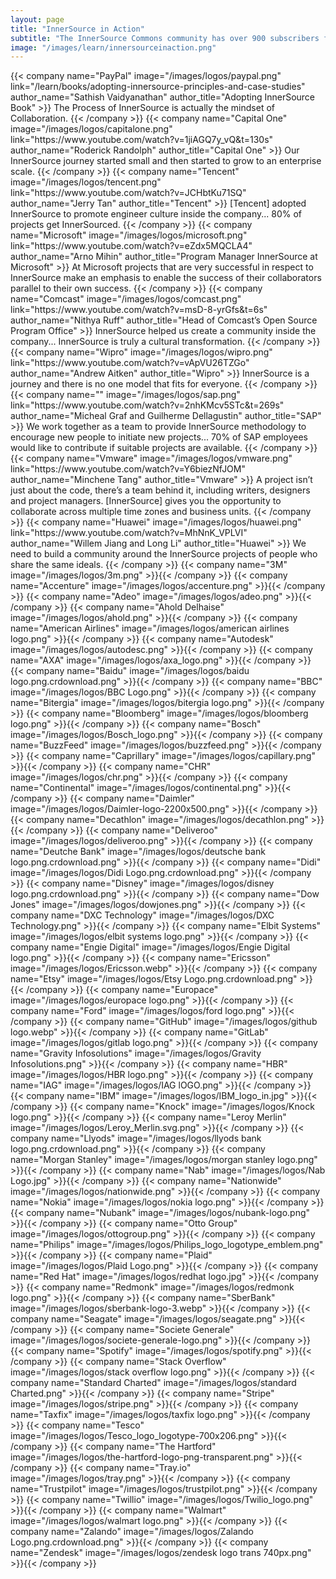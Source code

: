 ```yaml
---
layout: page
title: "InnerSource in Action"
subtitle: "The InnerSource Commons community has over 900 subscribers from 350 organizations. Listed below is a sample of the organizations who have publicly declared they are using InnerSource."
image: "/images/learn/innersourceinaction.png"
---
```

  <div class="container">
    <div class="row justify-content-center">
      {{< company name="PayPal" image="/images/logos/paypal.png" link="/learn/books/adopting-innersource-principles-and-case-studies" author_name="Sathish Vaidyanathan" author_title="Adopting InnerSource Book" >}}
        The Process of InnerSource is actually the mindset of Collaboration.
      {{< /company >}}
      {{< company name="Capital One" image="/images/logos/capitalone.png" link="https://www.youtube.com/watch?v=1jiAGQ7y_vQ&t=130s" author_name="Roderick Randolph" author_title="Capital One" >}}
        Our InnerSource journey started small and then started to grow to an enterprise scale.
      {{< /company >}}
      {{< company name="Tencent" image="/images/logos/tencent.png" link="https://www.youtube.com/watch?v=JCHbtKu71SQ" author_name="Jerry Tan" author_title="Tencent" >}}
        [Tencent] adopted InnerSource to promote engineer culture inside the company... 80% of  projects get InnerSourced.
      {{< /company >}}
      {{< company name="Microsoft" image="/images/logos/microsoft.png" link="https://www.youtube.com/watch?v=eZdx5MQCLA4" author_name="Arno Mihin" author_title="Program Manager InnerSource at Microsoft" >}}
        At Microsoft projects that are very successful in respect to InnerSource make an emphasis to enable the success of their collaborators parallel to their own success.
      {{< /company >}}
      {{< company name="Comcast" image="/images/logos/comcast.png" link="https://www.youtube.com/watch?v=msD-8-yrGfs&t=6s" author_name="Nithya Ruff" author_title="Head of Comcast’s Open Source Program Office" >}}
        InnerSource helped us create a community inside the company... InnerSource is truly a cultural transformation.
      {{< /company >}}
      {{< company name="Wipro" image="/images/logos/wipro.png" link="https://www.youtube.com/watch?v=vApVU26TZGo" author_name="Andrew Aitken" author_title="Wipro" >}}
        InnerSource is a journey and there is no one model that fits for everyone.
      {{< /company >}}
      {{< company name="" image="/images/logos/sap.png" link="https://www.youtube.com/watch?v=2nhKMcv5STc&t=269s" author_name="Micheal Graf and Guilherme Dellagustin" author_title="SAP" >}}
        We work together as a team to provide InnerSource methodology to encourage new people to initiate new projects... 70% of SAP employees would like to contribute if suitable projects are available.
      {{< /company >}}
      {{< company name="Vmware" image="/images/logos/vmware.png" link="https://www.youtube.com/watch?v=Y6biezNfJOM" author_name="Minchene Tang" author_title="Vmware" >}}
        A project isn’t just about the code, there’s a team behind it, including writers, designers and project managers. [InnerSource] gives you the opportunity to collaborate across multiple time zones and business units.
      {{< /company >}}
      {{< company name="Huawei" image="/images/logos/huawei.png" link="https://www.youtube.com/watch?v=MhNnK_VPLVI" author_name="Willem Jiang and Long Li" author_title="Huawei" >}}
        We need to build a community around the InnerSource projects of people who share the same ideals.
      {{< /company >}}
      {{< company name="3M" image="/images/logos/3m.png" >}}{{< /company >}}
      {{< company name="Accenture" image="/images/logos/accenture.png" >}}{{< /company >}}
      {{< company name="Adeo" image="/images/logos/adeo.png" >}}{{< /company >}}
      {{< company name="Ahold Delhaise" image="/images/logos/ahold.png" >}}{{< /company >}}
      {{< company name="American Airlines" image="/images/logos/american airlines logo.png" >}}{{< /company >}}
      {{< company name="Autodesk" image="/images/logos/autodesc.png" >}}{{< /company >}}
      {{< company name="AXA" image="/images/logos/axa_logo.png" >}}{{< /company >}}
      {{< company name="Baidu" image="/images/logos/baidu logo.png.crdownload.png" >}}{{< /company >}}
      {{< company name="BBC" image="/images/logos/BBC Logo.png" >}}{{< /company >}}
      {{< company name="Bitergia" image="/images/logos/bitergia logo.png" >}}{{< /company >}}
      {{< company name="Bloomberg" image="/images/logos/bloomberg logo.png" >}}{{< /company >}}
      {{< company name="Bosch" image="/images/logos/Bosch_logo.png" >}}{{< /company >}}
      {{< company name="BuzzFeed" image="/images/logos/buzzfeed.png" >}}{{< /company >}}
      {{< company name="Caprillary" image="/images/logos/capillary.png" >}}{{< /company >}}
      {{< company name="CHR" image="/images/logos/chr.png" >}}{{< /company >}}
      {{< company name="Continental" image="/images/logos/continental.png" >}}{{< /company >}}
      {{< company name="Daimler" image="/images/logos/Daimler-logo-2200x500.png" >}}{{< /company >}}
      {{< company name="Decathlon" image="/images/logos/decathlon.png" >}}{{< /company >}}
      {{< company name="Deliveroo" image="/images/logos/deliveroo.png" >}}{{< /company >}}
      {{< company name="Deutche Bank" image="/images/logos/deutsche bank logo.png.crdownload.png" >}}{{< /company >}}
      {{< company name="Didi" image="/images/logos/Didi Logo.png.crdownload.png" >}}{{< /company >}}
      {{< company name="Disney" image="/images/logos/disney logo.png.crdownload.png" >}}{{< /company >}}
      {{< company name="Dow Jones" image="/images/logos/dowjones.png" >}}{{< /company >}}
      {{< company name="DXC Technology" image="/images/logos/DXC Technology.png" >}}{{< /company >}}
      {{< company name="Elbit Systems" image="/images/logos/elbit systems logo.png" >}}{{< /company >}}
      {{< company name="Engie Digital" image="/images/logos/Engie Digital logo.png" >}}{{< /company >}}
      {{< company name="Ericsson" image="/images/logos/Ericsson.webp" >}}{{< /company >}}
      {{< company name="Etsy" image="/images/logos/Etsy Logo.png.crdownload.png" >}}{{< /company >}}
      {{< company name="Europace" image="/images/logos/europace logo.png" >}}{{< /company >}}
      {{< company name="Ford" image="/images/logos/ford logo.png" >}}{{< /company >}}
      {{< company name="GitHub" image="/images/logos/github logo.webp" >}}{{< /company >}}
      {{< company name="GitLab" image="/images/logos/gitlab logo.png" >}}{{< /company >}}
      {{< company name="Gravity Infosolutions" image="/images/logos/Gravity Infosolutions.png" >}}{{< /company >}}
      {{< company name="HBR" image="/images/logos/HBR logo.png" >}}{{< /company >}}
      {{< company name="IAG" image="/images/logos/IAG lOGO.png" >}}{{< /company >}}
      {{< company name="IBM" image="/images/logos/IBM_logo_in.jpg" >}}{{< /company >}}
      {{< company name="Knock" image="/images/logos/Knock logo.png" >}}{{< /company >}}
      {{< company name="Leroy Merlin" image="/images/logos/Leroy_Merlin.svg.png" >}}{{< /company >}}
      {{< company name="Llyods" image="/images/logos/llyods bank logo.png.crdownload.png" >}}{{< /company >}}
      {{< company name="Morgan Stanley" image="/images/logos/morgan stanley logo.png" >}}{{< /company >}}
      {{< company name="Nab" image="/images/logos/Nab Logo.jpg" >}}{{< /company >}}
      {{< company name="Nationwide" image="/images/logos/nationwide.png" >}}{{< /company >}}
      {{< company name="Nokia" image="/images/logos/nokia logo.png" >}}{{< /company >}}
      {{< company name="Nubank" image="/images/logos/nubank-logo.png" >}}{{< /company >}}
      {{< company name="Otto Group" image="/images/logos/ottogroup.png" >}}{{< /company >}}
      {{< company name="Philips" image="/images/logos/Philips_logo_logotype_emblem.png" >}}{{< /company >}}
      {{< company name="Plaid" image="/images/logos/Plaid Logo.png" >}}{{< /company >}}
      {{< company name="Red Hat" image="/images/logos/redhat logo.jpg" >}}{{< /company >}}
      {{< company name="Redmonk" image="/images/logos/redmonk logo.png" >}}{{< /company >}}
      {{< company name="SberBank" image="/images/logos/sberbank-logo-3.webp" >}}{{< /company >}}
      {{< company name="Seagate" image="/images/logos/seagate.png" >}}{{< /company >}}
      {{< company name="Societe Generale" image="/images/logos/societe-generale-logo.png" >}}{{< /company >}}
      {{< company name="Spotify" image="/images/logos/spotify.png" >}}{{< /company >}}
      {{< company name="Stack Overflow" image="/images/logos/stack overflow logo.png" >}}{{< /company >}}
      {{< company name="Standard Charted" image="/images/logos/standard Charted.png" >}}{{< /company >}}
      {{< company name="Stripe" image="/images/logos/stripe.png" >}}{{< /company >}}
      {{< company name="Taxfix" image="/images/logos/taxfix logo.png" >}}{{< /company >}}
      {{< company name="Tesco" image="/images/logos/Tesco_logo_logotype-700x206.png" >}}{{< /company >}}
      {{< company name="The Hartford" image="/images/logos/the-hartford-logo-png-transparent.png" >}}{{< /company >}}
      {{< company name="Tray.io" image="/images/logos/tray.png" >}}{{< /company >}}
      {{< company name="Trustpilot" image="/images/logos/trustpilot.png" >}}{{< /company >}}
      {{< company name="Twillio" image="/images/logos/Twilio_logo.png" >}}{{< /company >}}
      {{< company name="Walmart" image="/images/logos/walmart logo.png" >}}{{< /company >}}
      {{< company name="Zalando" image="/images/logos/Zalando Logo.png.crdownload.png" >}}{{< /company >}}
      {{< company name="Zendesk" image="/images/logos/zendesk logo trans 740px.png" >}}{{< /company >}}
    </div>
  </div>
